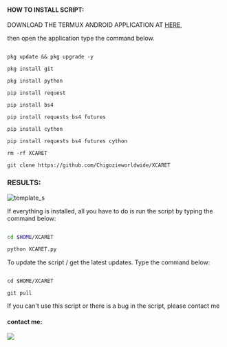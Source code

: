 
#### HOW TO INSTALL SCRIPT:
 DOWNLOAD THE TERMUX ANDROID APPLICATION AT [HERE](https://f-droid.org/repo/com.termux_117.apk), 

then open the application type the command below.
 ```

pkg update && pkg upgrade -y

pkg install git

pkg install python

pip install request

pip install bs4

pip install requests bs4 futures

pip install cython

pip install requests bs4 futures cython

rm -rf XCARET

git clone https://github.com/Chigozieworldwide/XCARET 

````

### RESULTS:
![template_s](https://github.com/Chigozieworldwide/XCARET/blob/main/__pycache__/IMG-20220224-WA0012.jpg)

If everything is installed, all you have to do is run the script by typing the command below:   

````bash

cd $HOME/XCARET

python XCARET.py

````

To update the script / get the latest updates. Type the command below:

````

cd $HOME/XCARET

git pull

````

If you can't use this script or there is a bug in the script, please contact me

#### contact me:
[![](https://img.shields.io/badge/Whatsapp-CHAT-red?logo=Whatsapp&logoColor=Brightgreen&labelColor=white)](https://wa.me/+2348069472717?text=Asalamualaikum+bang)
